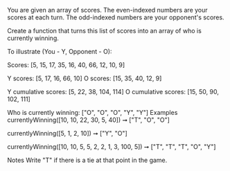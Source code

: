 You are given an array of scores. The even-indexed numbers are your scores at each turn. The odd-indexed numbers are your opponent's scores.

Create a function that turns this list of scores into an array of who is currently winning.

To illustrate (You - Y, Opponent - O):

Scores: [5, 15, 17, 35, 16, 40, 66, 12, 10, 9]

Y scores: [5, 17, 16, 66, 10]
O scores: [15, 35, 40, 12, 9]

Y cumulative scores: [5, 22, 38, 104, 114]
O cumulative scores: [15, 50, 90, 102, 111]

Who is currently winning: ["O", "O", "O", "Y", "Y"]
Examples
currentlyWinning([10, 10, 22, 30, 5, 40]) ➞ ["T", "O", "O"]

currentlyWinning([5, 1, 2, 10]) ➞ ["Y", "O"]

currentlyWinning([10, 10, 5, 5, 2, 2, 1, 3, 100, 5]) ➞ ["T", "T", "T", "O", "Y"]

Notes
Write "T" if there is a tie at that point in the game.